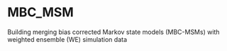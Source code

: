 # MBC_MSM
Building merging bias corrected Markov state models (MBC-MSMs) with weighted ensemble (WE) simulation data

